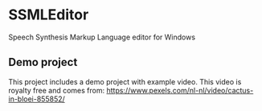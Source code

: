 # SSMLEditor
Speech Synthesis Markup Language editor for Windows


## Demo project

This project includes a demo project with example video. This video
is royalty free and comes from: https://www.pexels.com/nl-nl/video/cactus-in-bloei-855852/